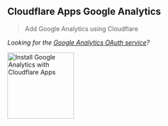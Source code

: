 ## Cloudflare Apps Google Analytics
>Add Google Analytics using Cloudflare

_Looking for the [Google Analytics OAuth service](https://github.com/CloudflareApps/GoogleAnalyticsOAuthService)?_

<a href="https://www.cloudflare.com/apps/google-analytics/install?source=button">
  <img
    src="https://install.eager.io/install-button.png"
    alt="Install Google Analytics with Cloudflare Apps"
    border="0"
    width="150">
</a>
